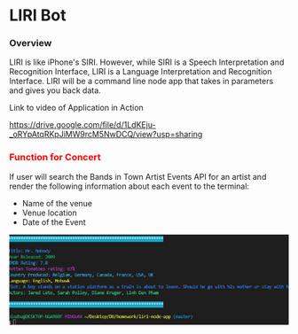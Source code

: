 # LIRI Bot 
<h3>Overview</h3> 
LIRI is like iPhone's SIRI. However, while SIRI is a Speech Interpretation and Recognition Interface, LIRI is a Language Interpretation and Recognition Interface. LIRI will be a command line node app that takes in parameters and gives you back data.

Link to video of Application in Action

https://drive.google.com/file/d/1LdKEju-_oRYpAtqRKpJiMW9rcM5NwDCQ/view?usp=sharing

<h3><font color="red">Function for Concert</font></h3>
If user will search the Bands in Town Artist Events API for an artist and render the following information about each event to the terminal:

<ul>
<li>Name of the venue</li>
<li>Venue location</li>
<li>Date of the Event</li>
</ul>










![GitHub Logo](image/Screenshot_1.jpg)
<!-- Format: ![Alt Text](https://drive.google.com/file/d/1LdKEju-_oRYpAtqRKpJiMW9rcM5NwDCQ/view?usp=sharing) -->



